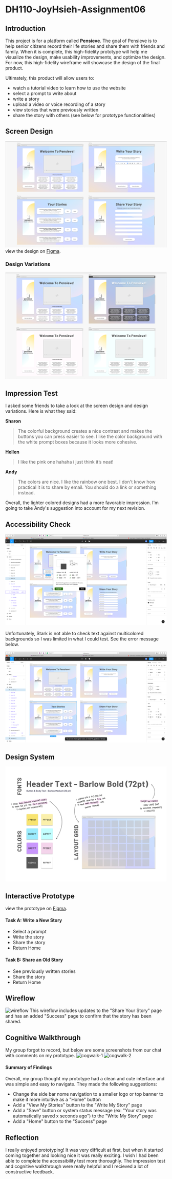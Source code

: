 # DH110-JoyHsieh-Assignment06
## Introduction
This project is for a platform called **Pensieve**. The goal of Pensieve is to help senior citizens record their life stories and share them with friends and family. When it is complete, this high-fidelity prototype will help me visualize the design, make usability improvements, and optimize the design. For now, this high-fidelity wireframe will showcase the design of the final product.  

Ultimately, this product will allow users to:

- watch a tutorial video to learn how to use the website
- select a prompt to write about
- write a story
- upload a video or voice recording of a story
- view stories that were previously written
- share the story with others
(see below for prototype functionalities)

## Screen Design
![Screen Design](screen-design.png)
view the design on [Figma](https://www.figma.com/file/1u7553IPa6LgAZey8nxkDp/DH110-Prototype?node-id=0%3A1).

### Design Variations
![Design Variations](design-variations.png)

## Impression Test
I asked some friends to take a look at the screen design and design variations. Here is what they said:

**Sharon**
> The colorful background creates a nice contrast and makes the buttons you can press easier to see. I like the color background with the white prompt boxes because it looks more cohesive.

**Hellen**
> I like the pink one hahaha i just think it’s neat!

**Andy**
> The colors are nice. I like the rainbow one best. I don't know how practical it is to share by email. You should do a link or something instead.

Overall, the lighter colored designs had a more favorable impression. I'm going to take Andy's suggestion into account for my next revision.

## Accessibility Check
![Accessibility Check](accessibility-check.png)

Unfortunately, Stark is not able to check text against multicolored backgrounds so I was limited in what I could test. See the error message below.

![Accessibility Check Fail](accessibility-check-fail.png)

## Design System
![Design System](design-system.png)

## Interactive Prototype
view the prototype on [Figma](https://www.figma.com/proto/1u7553IPa6LgAZey8nxkDp/DH110-Prototype?node-id=6%3A891&scaling=min-zoom&page-id=0%3A1).

#### Task A: Write a New Story
- Select a prompt
- Write the story
- Share the story
- Return Home

#### Task B: Share an Old Story
- See previously written stories
- Share the story
- Return Home

## Wireflow
![wireflow](https://user-images.githubusercontent.com/82081636/118596689-8faaa200-b760-11eb-8ad5-7edc931db6b3.png)
This wireflow includes updates to the "Share Your Story" page and has an added "Success" page to confirm that the story has been shared.

## Cognitive Walkthrough
My group forgot to record, but below are some screenshots from our chat with comments on my prototype.
<img width="479" alt="cogwalk-1" src="https://user-images.githubusercontent.com/82081636/118898043-89333c00-b8c0-11eb-9768-af41c0a088f3.png">
<img width="477" alt="cogwalk-2" src="https://user-images.githubusercontent.com/82081636/118898040-859fb500-b8c0-11eb-869b-9ae807edf747.png">

#### Summary of Findings
Overall, my group thought my prototype had a clean and cute interface and was simple and easy to navigate. They made the following suggestions:
- Change the side bar nome navigation to a smaller logo or top banner to make it more intuitive as a "Home" button
- Add a "View My Stories" button to the "Write My Story" page
- Add a "Save" button or system status message (ex: "Your story was automatically saved x seconds ago") to the "Write My Story" page
- Add a "Home" button to the "Success" page

## Reflection
I really enjoyed prototyping! It was very difficult at first, but when it started coming together and looking nice it was really exciting. I wish I had been able to complete the accessibility test more thoroughly. The impression test and cognitive walkthrough were really helpful and I recieved a lot of constructive feedback.
